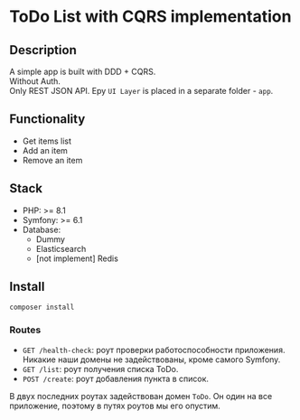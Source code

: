 # ToDo List with CQRS implementation

## Description

A simple app is built with DDD + CQRS.  
Without Auth.  
Only REST JSON API.
Еру `UI Layer` is placed in a separate folder - `app`.

## Functionality

- Get items list
- Add an item
- Remove an item

## Stack

- PHP: >= 8.1
- Symfony: >= 6.1
- Database:
    - Dummy
    - Elasticsearch
    - [not implement] Redis

## Install

```shell
composer install
```

### Routes

- `GET /health-check`: роут проверки работоспособности приложения. Никакие наши домены не задействованы, кроме самого
  Symfony.
- `GET /list`: роут получения списка ToDo.
- `POST /create`: роут добавления пункта в список.

В двух последних роутах задействован домен `ToDo`. Он один на все приложение, поэтому в путях роутов мы его опустим.
